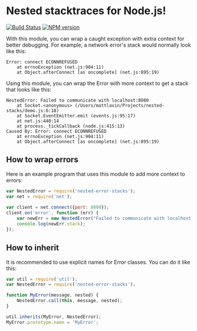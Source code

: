 Nested stacktraces for Node.js!
===============================

[![Build Status](https://github.com/mdlavin/nested-error-stacks/actions/workflows/test.yml/badge.svg)](https://github.com/mdlavin/nested-error-stacks/actions?query=branch%3Amaster)
[![NPM version](https://badge.fury.io/js/nested-error-stacks.svg)](http://badge.fury.io/js/nested-error-stacks)

With this module, you can wrap a caught exception with extra context
for better debugging.  For example, a network error's stack would normally look
like this:

    Error: connect ECONNREFUSED
        at errnoException (net.js:904:11)
        at Object.afterConnect [as oncomplete] (net.js:895:19)

Using this module, you can wrap the Error with more context to get a stack
that looks like this:

    NestedError: Failed to communicate with localhost:8080
        at Socket.<anonymous> (/Users/mattlavin/Projects/nested-stacks/demo.js:6:18)
        at Socket.EventEmitter.emit (events.js:95:17)
        at net.js:440:14
        at process._tickCallback (node.js:415:13)
    Caused By: Error: connect ECONNREFUSED
        at errnoException (net.js:904:11)
        at Object.afterConnect [as oncomplete] (net.js:895:19)

How to wrap errors
------------------

Here is an example program that uses this module to add more context to errors:

```js
var NestedError = require('nested-error-stacks');
var net = require('net');
    
var client = net.connect({port: 8080});
client.on('error', function (err) {
    var newErr = new NestedError("Failed to communicate with localhost:8080", err);
    console.log(newErr.stack);
});
```

How to inherit
--------------

It is recommended to use explicit names for Error classes. You can do it
like this:

```js
var util = require('util');
var NestedError = require('nested-error-stacks');

function MyError(message, nested) {
    NestedError.call(this, message, nested);
}

util.inherits(MyError, NestedError);
MyError.prototype.name = 'MyError';
```
